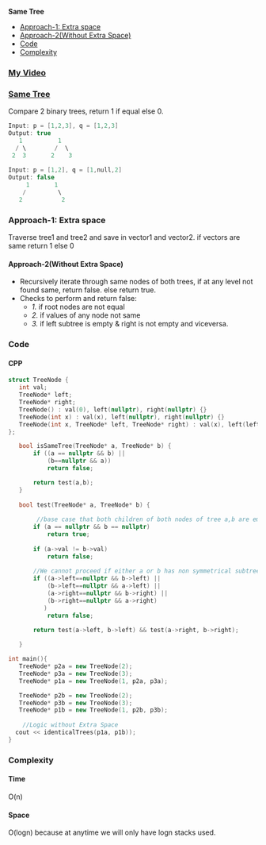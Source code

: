 **Same Tree**
- [Approach-1: Extra space](#a1)
- [Approach-2(Without Extra Space)](#a2)
- [Code](#cpp)
- [Complexity](#comp)

### [My Video](https://youtu.be/ZTNCu_IiuZc)

### [Same Tree](https://leetcode.com/problems/same-tree/)
Compare 2 binary trees, return 1 if equal else 0.
```c
Input: p = [1,2,3], q = [1,2,3]
Output: true
   1          1
  / \        /  \
 2  3       2    3
    
Input: p = [1,2], q = [1,null,2]
Output: false
     1       1
    /         \
   2           2
```

<a name=a1></a>
### Approach-1: Extra space
Traverse tree1 and tree2 and save in vector1 and vector2. if vectors are same return 1 else 0

<a name=a2></a>
#### Approach-2(Without Extra Space)
- Recursively iterate through same nodes of both trees, if at any level not found same, return false. else return true.
- Checks to perform and return false:
  - _1._ if root nodes are not equal
  - _2._ if values of any node not same
  - _3._ if left subtree is empty & right is not empty and viceversa.

### Code
<a name=cpp></a>
#### CPP
 ```cpp
struct TreeNode {
    int val;
    TreeNode* left;
    TreeNode* right;
    TreeNode() : val(0), left(nullptr), right(nullptr) {}
    TreeNode(int x) : val(x), left(nullptr), right(nullptr) {}
    TreeNode(int x, TreeNode* left, TreeNode* right) : val(x), left(left), right(right) {}
};

    bool isSameTree(TreeNode* a, TreeNode* b) {
        if ((a == nullptr && b) ||
            (b==nullptr && a))
            return false;

        return test(a,b);
    }
    
    bool test(TreeNode* a, TreeNode* b) {
    
         //base case that both children of both nodes of tree a,b are empty
        if (a == nullptr && b == nullptr)
            return true;
        
        if (a->val != b->val)
            return false;
            
        //We cannot proceed if either a or b has non symmetrical subtrees under
        if ((a->left==nullptr && b->left) ||
            (b->left==nullptr && a->left) ||
            (a->right==nullptr && b->right) ||
            (b->right==nullptr && a->right)
           )
            return false;
        
        return test(a->left, b->left) && test(a->right, b->right);

    }

int main(){
    TreeNode* p2a = new TreeNode(2);
    TreeNode* p3a = new TreeNode(3);
    TreeNode* p1a = new TreeNode(1, p2a, p3a);

    TreeNode* p2b = new TreeNode(2);
    TreeNode* p3b = new TreeNode(3);
    TreeNode* p1b = new TreeNode(1, p2b, p3b);
    
     //Logic without Extra Space
   cout << identicalTrees(p1a, p1b));
}
```

<a name=comp></a>
### Complexity
#### Time
O(n)
#### Space
O(logn) because at anytime we will only have logn stacks used.
